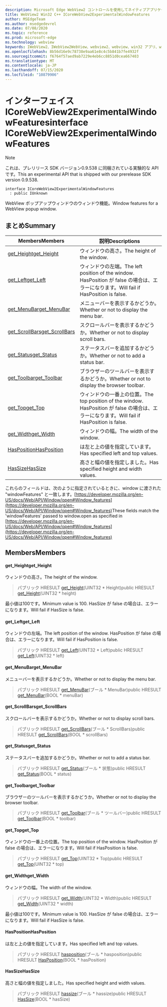 ```yaml
---
description: Microsoft Edge WebView2 コントロールを使用してネイティブアプリケーションに web 技術 (HTML、CSS、JavaScript) を埋め込む
title: WebView2 Win32 C++ ICoreWebView2ExperimentalWindowFeatures
author: MSEdgeTeam
ms.author: msedgedevrel
ms.date: 07/08/2020
ms.topic: reference
ms.prod: microsoft-edge
ms.technology: webview
keywords: IWebView2、IWebView2WebView、webview2、webview、win32 アプリ、win32、edge、ICoreWebView2、ICoreWebView2Controller、browser control、edge html、ICoreWebView2ExperimentalWindowFeatures
ms.openlocfilehash: 8b56d16e9c78738e9aa61e8c4c5b841b7fe4932f
ms.sourcegitcommit: f6764f57aed9ab7229e4eb6cc8851d0cea667403
ms.translationtype: MT
ms.contentlocale: ja-JP
ms.lasthandoff: 07/15/2020
ms.locfileid: "10879906"
---
```

# <span data-ttu-id="d28f7-104">インターフェイス ICoreWebView2ExperimentalWindowFeatures</span><span class="sxs-lookup"><span data-stu-id="d28f7-104">interface ICoreWebView2ExperimentalWindowFeatures</span></span> 

> [!NOTE]
> <span data-ttu-id="d28f7-105">これは、プレリリース SDK バージョン0.9.538 に同梱されている実験的な API です。</span><span class="sxs-lookup"><span data-stu-id="d28f7-105">This an experimental API that is shipped with our prerelease SDK version 0.9.538.</span></span>

```
interface ICoreWebView2ExperimentalWindowFeatures
  : public IUnknown
```

<span data-ttu-id="d28f7-106">WebView ポップアップウィンドウのウィンドウ機能。</span><span class="sxs-lookup"><span data-stu-id="d28f7-106">Window features for a WebView popup window.</span></span>

## <span data-ttu-id="d28f7-107">まとめ</span><span class="sxs-lookup"><span data-stu-id="d28f7-107">Summary</span></span>

 <span data-ttu-id="d28f7-108">Members</span><span class="sxs-lookup"><span data-stu-id="d28f7-108">Members</span></span>                        | <span data-ttu-id="d28f7-109">説明</span><span class="sxs-lookup"><span data-stu-id="d28f7-109">Descriptions</span></span>
--------------------------------|---------------------------------------------
[<span data-ttu-id="d28f7-110">get_Height</span><span class="sxs-lookup"><span data-stu-id="d28f7-110">get_Height</span></span>](#get_height) | <span data-ttu-id="d28f7-111">ウィンドウの高さ。</span><span class="sxs-lookup"><span data-stu-id="d28f7-111">The height of the window.</span></span>
[<span data-ttu-id="d28f7-112">get_Left</span><span class="sxs-lookup"><span data-stu-id="d28f7-112">get_Left</span></span>](#get_left) | <span data-ttu-id="d28f7-113">ウィンドウの左端。</span><span class="sxs-lookup"><span data-stu-id="d28f7-113">The left position of the window.</span></span> <span data-ttu-id="d28f7-114">HasPosition が false の場合は、エラーになります。</span><span class="sxs-lookup"><span data-stu-id="d28f7-114">Will fail if HasPosition is false.</span></span>
[<span data-ttu-id="d28f7-115">get_MenuBar</span><span class="sxs-lookup"><span data-stu-id="d28f7-115">get_MenuBar</span></span>](#get_menubar) | <span data-ttu-id="d28f7-116">メニューバーを表示するかどうか。</span><span class="sxs-lookup"><span data-stu-id="d28f7-116">Whether or not to display the menu bar.</span></span>
[<span data-ttu-id="d28f7-117">get_ScrollBars</span><span class="sxs-lookup"><span data-stu-id="d28f7-117">get_ScrollBars</span></span>](#get_scrollbars) | <span data-ttu-id="d28f7-118">スクロールバーを表示するかどうか。</span><span class="sxs-lookup"><span data-stu-id="d28f7-118">Whether or not to display scroll bars.</span></span>
[<span data-ttu-id="d28f7-119">get_Status</span><span class="sxs-lookup"><span data-stu-id="d28f7-119">get_Status</span></span>](#get_status) | <span data-ttu-id="d28f7-120">ステータスバーを追加するかどうか。</span><span class="sxs-lookup"><span data-stu-id="d28f7-120">Whether or not to add a status bar.</span></span>
[<span data-ttu-id="d28f7-121">get_Toolbar</span><span class="sxs-lookup"><span data-stu-id="d28f7-121">get_Toolbar</span></span>](#get_toolbar) | <span data-ttu-id="d28f7-122">ブラウザーのツールバーを表示するかどうか。</span><span class="sxs-lookup"><span data-stu-id="d28f7-122">Whether or not to display the browser toolbar.</span></span>
[<span data-ttu-id="d28f7-123">get_Top</span><span class="sxs-lookup"><span data-stu-id="d28f7-123">get_Top</span></span>](#get_top) | <span data-ttu-id="d28f7-124">ウィンドウの一番上の位置。</span><span class="sxs-lookup"><span data-stu-id="d28f7-124">The top position of the window.</span></span> <span data-ttu-id="d28f7-125">HasPosition が false の場合は、エラーになります。</span><span class="sxs-lookup"><span data-stu-id="d28f7-125">Will fail if HasPosition is false.</span></span>
[<span data-ttu-id="d28f7-126">get_Width</span><span class="sxs-lookup"><span data-stu-id="d28f7-126">get_Width</span></span>](#get_width) | <span data-ttu-id="d28f7-127">ウィンドウの幅。</span><span class="sxs-lookup"><span data-stu-id="d28f7-127">The width of the window.</span></span>
[<span data-ttu-id="d28f7-128">HasPosition</span><span class="sxs-lookup"><span data-stu-id="d28f7-128">HasPosition</span></span>](#hasposition) | <span data-ttu-id="d28f7-129">は左と上の値を指定しています。</span><span class="sxs-lookup"><span data-stu-id="d28f7-129">Has specified left and top values.</span></span>
[<span data-ttu-id="d28f7-130">HasSize</span><span class="sxs-lookup"><span data-stu-id="d28f7-130">HasSize</span></span>](#hassize) | <span data-ttu-id="d28f7-131">高さと幅の値を指定しました。</span><span class="sxs-lookup"><span data-stu-id="d28f7-131">Has specified height and width values.</span></span>

<span data-ttu-id="d28f7-132">これらのフィールドは、次のように指定されているときに、window に渡された "windowFeatures" と一致します。[https://developer.mozilla.org/en-US/docs/Web/API/Window/open#Window_features](https://developer.mozilla.org/en-US/docs/Web/API/Window/open#Window_features)</span><span class="sxs-lookup"><span data-stu-id="d28f7-132">These fields match the 'windowFeatures' passed to window.open as specified in [https://developer.mozilla.org/en-US/docs/Web/API/Window/open#Window_features](https://developer.mozilla.org/en-US/docs/Web/API/Window/open#Window_features)</span></span>

## <span data-ttu-id="d28f7-133">Members</span><span class="sxs-lookup"><span data-stu-id="d28f7-133">Members</span></span>

#### <span data-ttu-id="d28f7-134">get_Height</span><span class="sxs-lookup"><span data-stu-id="d28f7-134">get_Height</span></span> 

<span data-ttu-id="d28f7-135">ウィンドウの高さ。</span><span class="sxs-lookup"><span data-stu-id="d28f7-135">The height of the window.</span></span>

> <span data-ttu-id="d28f7-136">パブリック HRESULT [get_Height](#get_height)(UINT32 \* Height)</span><span class="sxs-lookup"><span data-stu-id="d28f7-136">public HRESULT [get_Height](#get_height)(UINT32 \* height)</span></span>

<span data-ttu-id="d28f7-137">最小値は100です。</span><span class="sxs-lookup"><span data-stu-id="d28f7-137">Minimum value is 100.</span></span> <span data-ttu-id="d28f7-138">HasSize が false の場合は、エラーになります。</span><span class="sxs-lookup"><span data-stu-id="d28f7-138">Will fail if HasSize is false.</span></span>

#### <span data-ttu-id="d28f7-139">get_Left</span><span class="sxs-lookup"><span data-stu-id="d28f7-139">get_Left</span></span> 

<span data-ttu-id="d28f7-140">ウィンドウの左端。</span><span class="sxs-lookup"><span data-stu-id="d28f7-140">The left position of the window.</span></span> <span data-ttu-id="d28f7-141">HasPosition が false の場合は、エラーになります。</span><span class="sxs-lookup"><span data-stu-id="d28f7-141">Will fail if HasPosition is false.</span></span>

> <span data-ttu-id="d28f7-142">パブリック HRESULT [get_Left](#get_left)(UINT32 \* Left)</span><span class="sxs-lookup"><span data-stu-id="d28f7-142">public HRESULT [get_Left](#get_left)(UINT32 \* left)</span></span>

#### <span data-ttu-id="d28f7-143">get_MenuBar</span><span class="sxs-lookup"><span data-stu-id="d28f7-143">get_MenuBar</span></span> 

<span data-ttu-id="d28f7-144">メニューバーを表示するかどうか。</span><span class="sxs-lookup"><span data-stu-id="d28f7-144">Whether or not to display the menu bar.</span></span>

> <span data-ttu-id="d28f7-145">パブリック HRESULT [get_MenuBar](#get_menubar)(ブール \* MenuBar)</span><span class="sxs-lookup"><span data-stu-id="d28f7-145">public HRESULT [get_MenuBar](#get_menubar)(BOOL \* menuBar)</span></span>

#### <span data-ttu-id="d28f7-146">get_ScrollBars</span><span class="sxs-lookup"><span data-stu-id="d28f7-146">get_ScrollBars</span></span> 

<span data-ttu-id="d28f7-147">スクロールバーを表示するかどうか。</span><span class="sxs-lookup"><span data-stu-id="d28f7-147">Whether or not to display scroll bars.</span></span>

> <span data-ttu-id="d28f7-148">パブリック HRESULT [get_ScrollBars](#get_scrollbars)(ブール \* ScrollBars)</span><span class="sxs-lookup"><span data-stu-id="d28f7-148">public HRESULT [get_ScrollBars](#get_scrollbars)(BOOL \* scrollBars)</span></span>

#### <span data-ttu-id="d28f7-149">get_Status</span><span class="sxs-lookup"><span data-stu-id="d28f7-149">get_Status</span></span> 

<span data-ttu-id="d28f7-150">ステータスバーを追加するかどうか。</span><span class="sxs-lookup"><span data-stu-id="d28f7-150">Whether or not to add a status bar.</span></span>

> <span data-ttu-id="d28f7-151">パブリック HRESULT [get_Status](#get_status)(ブール \* 状態)</span><span class="sxs-lookup"><span data-stu-id="d28f7-151">public HRESULT [get_Status](#get_status)(BOOL \* status)</span></span>

#### <span data-ttu-id="d28f7-152">get_Toolbar</span><span class="sxs-lookup"><span data-stu-id="d28f7-152">get_Toolbar</span></span> 

<span data-ttu-id="d28f7-153">ブラウザーのツールバーを表示するかどうか。</span><span class="sxs-lookup"><span data-stu-id="d28f7-153">Whether or not to display the browser toolbar.</span></span>

> <span data-ttu-id="d28f7-154">パブリック HRESULT [get_Toolbar](#get_toolbar)(ブール \* ツールバー)</span><span class="sxs-lookup"><span data-stu-id="d28f7-154">public HRESULT [get_Toolbar](#get_toolbar)(BOOL \* toolbar)</span></span>

#### <span data-ttu-id="d28f7-155">get_Top</span><span class="sxs-lookup"><span data-stu-id="d28f7-155">get_Top</span></span> 

<span data-ttu-id="d28f7-156">ウィンドウの一番上の位置。</span><span class="sxs-lookup"><span data-stu-id="d28f7-156">The top position of the window.</span></span> <span data-ttu-id="d28f7-157">HasPosition が false の場合は、エラーになります。</span><span class="sxs-lookup"><span data-stu-id="d28f7-157">Will fail if HasPosition is false.</span></span>

> <span data-ttu-id="d28f7-158">パブリック HRESULT [get_Top](#get_top)(UINT32 \* Top)</span><span class="sxs-lookup"><span data-stu-id="d28f7-158">public HRESULT [get_Top](#get_top)(UINT32 \* top)</span></span>

#### <span data-ttu-id="d28f7-159">get_Width</span><span class="sxs-lookup"><span data-stu-id="d28f7-159">get_Width</span></span> 

<span data-ttu-id="d28f7-160">ウィンドウの幅。</span><span class="sxs-lookup"><span data-stu-id="d28f7-160">The width of the window.</span></span>

> <span data-ttu-id="d28f7-161">パブリック HRESULT [get_Width](#get_width)(UINT32 \* Width)</span><span class="sxs-lookup"><span data-stu-id="d28f7-161">public HRESULT [get_Width](#get_width)(UINT32 \* width)</span></span>

<span data-ttu-id="d28f7-162">最小値は100です。</span><span class="sxs-lookup"><span data-stu-id="d28f7-162">Minimum value is 100.</span></span> <span data-ttu-id="d28f7-163">HasSize が false の場合は、エラーになります。</span><span class="sxs-lookup"><span data-stu-id="d28f7-163">Will fail if HasSize is false.</span></span>

#### <span data-ttu-id="d28f7-164">HasPosition</span><span class="sxs-lookup"><span data-stu-id="d28f7-164">HasPosition</span></span> 

<span data-ttu-id="d28f7-165">は左と上の値を指定しています。</span><span class="sxs-lookup"><span data-stu-id="d28f7-165">Has specified left and top values.</span></span>

> <span data-ttu-id="d28f7-166">パブリック HRESULT [hasposition](#hasposition)(ブール \* hasposition)</span><span class="sxs-lookup"><span data-stu-id="d28f7-166">public HRESULT [HasPosition](#hasposition)(BOOL \* hasPosition)</span></span>

#### <span data-ttu-id="d28f7-167">HasSize</span><span class="sxs-lookup"><span data-stu-id="d28f7-167">HasSize</span></span> 

<span data-ttu-id="d28f7-168">高さと幅の値を指定しました。</span><span class="sxs-lookup"><span data-stu-id="d28f7-168">Has specified height and width values.</span></span>

> <span data-ttu-id="d28f7-169">パブリック HRESULT [hassize](#hassize)(ブール \* hassize)</span><span class="sxs-lookup"><span data-stu-id="d28f7-169">public HRESULT [HasSize](#hassize)(BOOL \* hasSize)</span></span>

